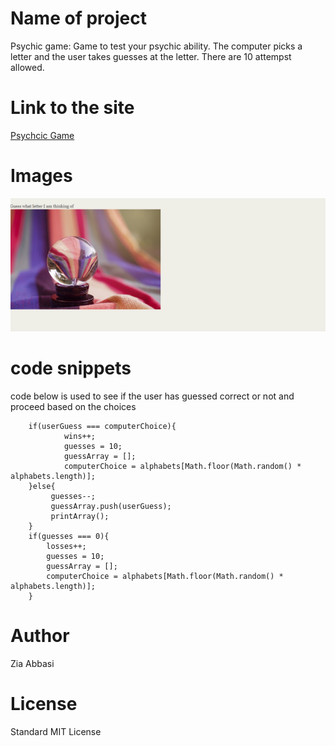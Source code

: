 # Name of project

Psychic game: Game to test your psychic ability.  The computer picks a letter and the user takes guesses at the letter.
There are 10 attempst allowed.  

# Link to the site

[Psychcic Game](https://ztabbasi.github.io/Psychic-Game/)

# Images

![Picture](assets/images/Untitled.png)


# code snippets

 code below is used to see if the user has guessed correct or not and proceed based on the choices
 
        if(userGuess === computerChoice){
                wins++;
                guesses = 10;
                guessArray = [];
                computerChoice = alphabets[Math.floor(Math.random() * alphabets.length)];
        }else{
             guesses--;
             guessArray.push(userGuess);
             printArray();
        }
        if(guesses === 0){
            losses++;
            guesses = 10;
            guessArray = [];
            computerChoice = alphabets[Math.floor(Math.random() * alphabets.length)];
        }


# Author 
Zia Abbasi

# License
Standard MIT License

